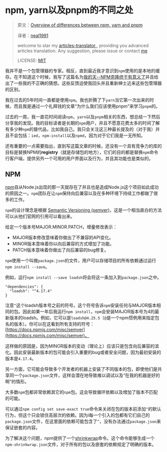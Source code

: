 # npm, yarn以及pnpm的不同之处

> 原文：[Overview of differences between npm, yarn and pnpm](https://hackernoon.com/understanding-differences-between-npm-yarn-and-pnpm-31bb6b0c87b3)
>
> 译者：[neal1991](https://github.com/neal1991)
>
> welcome to star my [articles-translator ](https://github.com/neal1991), providing you advanced articles translation. Any suggestion, please issue or contact [me](mailto:bing@stu.ecnu.edu.cn)
>
> LICENSE: [MIT](https://opensource.org/licenses/MIT)

我并不是一个包管理器的专家。相反，直到最近我才意识到`npm`使用的是本地的缓存。在不知道这个时候，我写了这篇名为[我的天--NPM克隆终于有意义了](https://medium.com/@akras14/omg-npm-clone-that-finally-makes-sense-3478588879)并且给出了一些我的不正确的猜想。这些反馈迫使我回头并且重新绅士近来这些包管理器的区别。

我在过去的5年时间一直都是使用`npm`。我也折腾了下`yarn`当它第一次出来的时候，而且我是通过一个礼拜钱的文章“为什么我们应该使用pnpm”来学习`pnpm`的。

过去的一周，我一直花时间阅读`npm`，`yarn`以及`pnpm`相关的东西，想总结一下然后分享我的发现。我的目标读者是长期的`npm`用户，并且不愿意花费太多的时间了解有多少种`npm`的替代品，比如我自己。我只会关注这三种最长提及的（对于我）并且不会包括：`ied`，`npm-install`以及`npmd`，因为对于它们我是一无所知。

还有重要的一点需要指出，直到写这篇文章的时候，还没有一个具有竞争力的库的目标是替换NPM的**registry**（就是存储包的地方），它们的目的都是替换`npm`命令行客户端，提供另外一个可用的用户界面以及行为，并且其功能也是类似的。

## NPM

[npm](https://github.com/npm/npm)自从Node.js出现的那一天就存在了并且也是造成Node.js这个项目如此成功的原因之一。`npm`团队在让`npm`保持向后兼容以及在多种环境下持续工作都做了很多的工作。

`npm`的设计理念是根据 [Semantic Versioning (semver)](http://semver.org/)，这是一个相当直白的方法可以从他们官网的引用可以看出来。

给定一个版本号MAJOR.MINOR.PATCH，增量修改表示：

- MAJOR版本修改意味着你做出了不兼容的API变化。
- MINOR版本意味着你以向后兼容的方式增加了功能。
- PATCH版本意味着你做出了向后兼容的bug修复。

`npm`使用一个叫做`package.json`的文件，用户可以存储项目的所有依赖通过运行`npm install --save`。

例如，运行`npm install --save loadsh`将会将这一条加入到`package.json`之中。

```
"dependencies": {
  "loadsh": "^4.17.4"
}
```

注意`^`这个loadsh版本号之前的符号。这个符号告诉`npm`安装任何与MAJOR版本相同的包。因此如果一年后我运行`npm install`，`npm`会安装MAJOR版本号为4的最新版本的loadsh。例如，它可以是`loadsh@4.25.5`（`@`是一个npm惯例用来指定包名的版本）。你可以在这看到所有支持的符号： [https://docs.npmjs.com/misc/semver](https://docs.npmjs.com/misc/semver)。

这样做的原因是，因为MINOR版本的变动（理论上）应该只是包含向后兼容的滨化。因此安装最新版本的包可能会引入重要的bug或者安全问题，因为最初安装的版本是`4.17.4`。

另一方面，它可能会导致多个开发者的机器上安装了不同版本的包，即使他们是共享同一个`package.json`文件，这样会潜在地导致难以调试以及“在我的机器是好的啊”的情形。

大多数`npm`包都非常依赖其它的`npm`包。这会导致循环依赖以及增加了版本不匹配的可能。

可以通过`npm config set save-exact true`命令来关闭在包的版本前添加`^`的默认行为，但这个只会锁住高层次的依赖。因为i每一个引入的包都有它们自己的`package.json`文件，在这里面的依赖可能包含了`^`，没有办法通过`package.json`来保证嵌套的内容。

为了解决这个问题，npm提供了一个[shrinkwrap](https://docs.npmjs.com/cli/shrinkwrap)命令。这个命令能够生成一个`npm-shrinkwrap.json`文件，对于所有的包以及嵌套的依赖规定了明确的版本。
